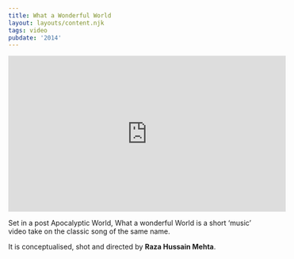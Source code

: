 ```yaml
---
title: What a Wonderful World
layout: layouts/content.njk
tags: video
pubdate: '2014'
---
```

<iframe width="560" height="315" src="https://www.youtube.com/embed/7ZL_0ZJ7n98" frameborder="0" allow="accelerometer; autoplay; encrypted-media; gyroscope; picture-in-picture" allowfullscreen></iframe>

Set in a post Apocalyptic World, What a wonderful World is a short ‘music’
video take on the classic song of the same name.

It is conceptualised, shot and directed by **Raza Hussain Mehta**.
